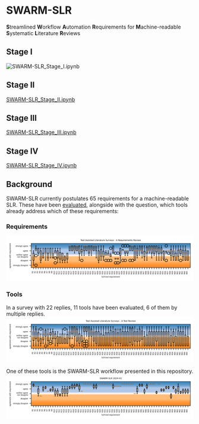 # SWARM-SLR
**S**treamlined **W**orkflow **A**utomation **R**equirements for **M**achine-readable **S**ystematic **L**iterature **R**eviews

## Stage I
![SWARM-SLR_Stage_I.ipynb](SWARM-SLR_Stage_I.ipynb)

## Stage II
[SWARM-SLR_Stage_II.ipynb](SWARM-SLR_Stage_II.ipynb)

## Stage III
[SWARM-SLR_Stage_III.ipynb](SWARM-SLR_Stage_III.ipynb)

## Stage IV
[SWARM-SLR_Stage_IV.ipynb](SWARM-SLR_Stage_IV.ipynb)

## Background
SWARM-SLR currently postulates 65 requirements for a machine-readable SLR. These have been [evaluated](data/evaluation.ipynb), alongside with the question, which tools already address which of these requirements:

### Requirements
![A boxplot showing the survey replies to the survey "Tool Assisted Literature Surveys - A Requirements Review". It depicts a general agreement upon the validity of most of these requirements, with selected dips into disagreement.](<data/visualization/Tool Assisted Literature Surveys - A Requirements Review.png>)

### Tools
In a survey with 22 replies, 11 tools have been evaluated, 6 of them by multiple replies.
![A boxplot showing the survey replies to the survey "Tool Assisted Literature Surveys - A Tool Review". It depicts many different tools covering almost all of the requirements, with some requirements not being fully covered.](<data/visualization/Tool Assisted Literature Surveys - A Tool Review.png>)

One of these tools is the SWARM-SLR workflow presented in this repository.
![A boxplot showing the survey replies to the survey "Tool Assisted Literature Surveys - A Tool Review", specifically only for the "SWARM-SLR" toolset presented here in the repository. It depicts a relatively consistend support for most of the SLR stages, with medium support early on, major support in the middle stages, medium support in the later stages. Some requirements are also not adressed at all.](<data/visualization/SWARM-SLR 2024-01.png>)